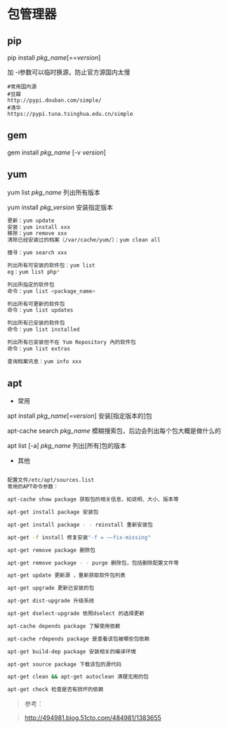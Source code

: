 # 包管理器


## pip

pip install *pkg_name*[==*version*]

加 -i参数可以临时换源，防止官方源国内太慢
```
#常用国内源
#豆瓣
http://pypi.douban.com/simple/
#清华
https://pypi.tuna.tsinghua.edu.cn/simple
```

## gem

gem install *pkg_name* [-v *version*]

## yum

yum list *pkg_name* 列出所有版本

yum install *pkg_version* 安装指定版本

```bash
更新：yum update
安装：yum install xxx
移除：yum remove xxx
清除已经安装过的档案（/var/cache/yum/）：yum clean all

搜寻：yum search xxx

列出所有可安装的软件包：yum list
eg：yum list php*

列出所指定的软件包 
命令：yum list <package_name>

列出所有可更新的软件包 
命令：yum list updates

列出所有已安装的软件包 
命令：yum list installed

列出所有已安装但不在 Yum Repository 內的软件包 
命令：yum list extras

查询档案讯息：yum info xxx
```

## apt

* 常用

apt install *pkg_name*[=*version*] 安装[指定版本的]包

apt-cache search *pkg_name* 模糊搜索包，后边会列出每个包大概是做什么的

apt list [-a] *pkg_name* 列出[所有]包的版本

* 其他

```bash

配置文件/etc/apt/sources.list 
常用的APT命令参数： 

apt-cache show package 获取包的相关信息，如说明、大小、版本等 

apt-get install package 安装包 

apt-get install package - - reinstall 重新安装包 

apt-get -f install 修复安装"-f = ——fix-missing" 

apt-get remove package 删除包 

apt-get remove package - - purge 删除包，包括删除配置文件等 

apt-get update 更新源 ，重新获取软件包列表

apt-get upgrade 更新已安装的包 

apt-get dist-upgrade 升级系统 

apt-get dselect-upgrade 依照dselect 的选择更新 

apt-cache depends package 了解使用依赖 

apt-cache rdepends package 是查看该包被哪些包依赖 

apt-get build-dep package 安装相关的编译环境 

apt-get source package 下载该包的源代码 

apt-get clean && apt-get autoclean 清理无用的包 

apt-get check 检查是否有损坏的依赖
```

> 参考：

> http://494981.blog.51cto.com/484981/1383655